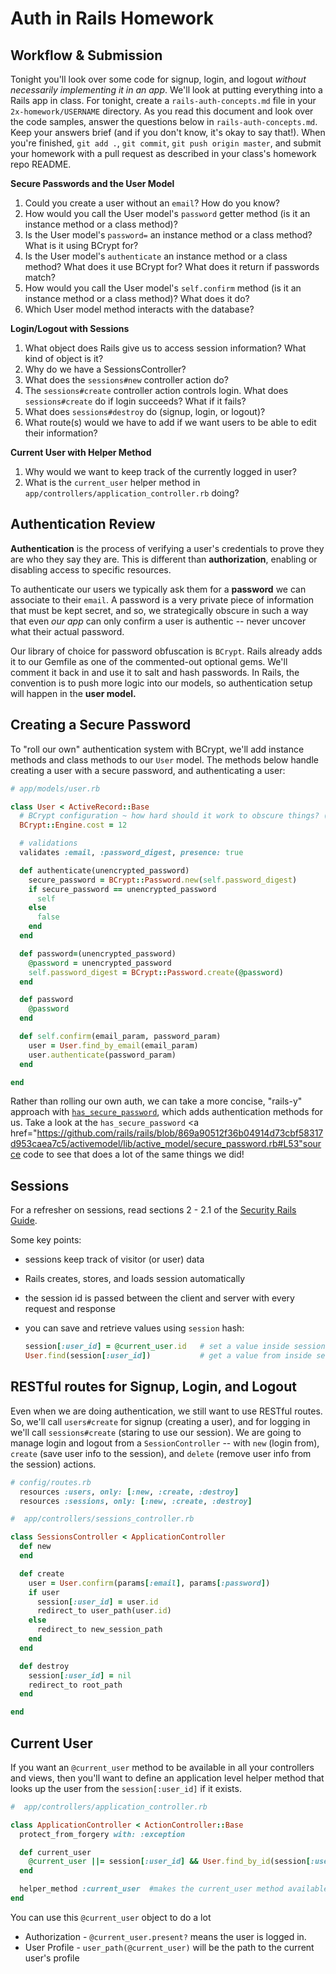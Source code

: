 # Auth in Rails Homework

## Workflow & Submission

Tonight you'll look over some code for signup, login, and logout *without necessarily implementing it in an app*.  We'll look at putting everything into a Rails app in class. For tonight, create a `rails-auth-concepts.md` file in your `2x-homework/USERNAME` directory.  As you read this document and look over the code samples, answer the questions below in `rails-auth-concepts.md`. Keep your answers brief (and if you don't know, it's okay to say that!).  When you're finished, `git add .`, `git commit`, `git push origin master`, and submit your homework with a pull request as described in your class's homework repo README.

**Secure Passwords and the User Model**

1. Could you create a user without an `email`? How do you know?
2. How would you call the User model's `password` getter method (is it an instance method or a class method)?
3. Is the User model's `password=` an instance method or a class method? What is it using BCrypt for?
4. Is the User model's `authenticate` an instance method or a class method? What does it use BCrypt for? What does it return if passwords match?
5. How would you call the User model's `self.confirm` method (is it an instance method or a class method)? What does it do?
6. Which User model method interacts with the database?

**Login/Logout with Sessions**

1. What object does Rails give us to access session information? What kind of object is it?
2. Why do we have a SessionsController?
3. What does the `sessions#new` controller action do?
4. The `sessions#create` controller action controls login. What does `sessions#create` do if login succeeds? What if it fails?
5. What does `sessions#destroy` do (signup, login, or logout)?  
6. What route(s) would we have to add if we want users to be able to edit their information?

**Current User with Helper Method**

1. Why would we want to keep track of the currently logged in user?
2. What is the `current_user` helper method in `app/controllers/application_controller.rb` doing?

## Authentication Review

**Authentication** is the process of verifying a user's credentials to prove they are who they say they are. This is different than **authorization**, enabling or disabling access to specific resources.

To authenticate our users we typically ask them for a **password** we can associate to their `email`. A password is a very private piece of information that must be kept secret, and so, we strategically obscure in such a way that even *our app* can only confirm a user is authentic -- never uncover what their actual password.

Our library of choice for password obfuscation is `BCrypt`. Rails already adds it to our Gemfile as one of the commented-out optional gems. We'll comment it back in and use it to salt and hash passwords. In Rails, the convention is to push more logic into our models, so authentication setup will happen in the **user model.**

## Creating a Secure Password

To "roll our own" authentication system with BCrypt, we'll add instance methods and class methods to our `User` model. The methods below handle creating a user with a secure password, and authenticating a user:

```ruby
# app/models/user.rb

class User < ActiveRecord::Base
  # BCrypt configuration ~ how hard should it work to obscure things? (12 hard)
  BCrypt::Engine.cost = 12

  # validations 
  validates :email, :password_digest, presence: true

  def authenticate(unencrypted_password)
    secure_password = BCrypt::Password.new(self.password_digest)
    if secure_password == unencrypted_password
      self
    else
      false
    end
  end

  def password=(unencrypted_password)
    @password = unencrypted_password
    self.password_digest = BCrypt::Password.create(@password)
  end

  def password
    @password
  end

  def self.confirm(email_param, password_param)
    user = User.find_by_email(email_param)
    user.authenticate(password_param)
  end

end
```

Rather than rolling our own auth, we can take a more concise, "rails-y" approach with <a href="http://api.rubyonrails.org/classes/ActiveModel/SecurePassword/ClassMethods.html" target="_blank">`has_secure_password`</a>, which adds authentication methods for us.  Take a look at the `has_secure_password` <a href="https://github.com/rails/rails/blob/869a90512f36b04914d73cbf58317d953caea7c5/activemodel/lib/active_model/secure_password.rb#L53"source code</a> to see that does a lot of the same things we did!

## Sessions

For a refresher on sessions, read sections 2 - 2.1 of the <a href="http://guides.rubyonrails.org/security.html#what-are-sessions-questionmark" target="_blank">Security Rails Guide</a>.

Some key points:

* sessions keep track of visitor (or user) data

* Rails creates, stores, and loads session automatically

* the session id is passed between the client and server with every request and response

* you can save and retrieve values using `session` hash:

    ```ruby
    session[:user_id] = @current_user.id   # set a value inside session hash
    User.find(session[:user_id])           # get a value from inside session hash (and look up in db)
    ```

## RESTful routes for Signup, Login, and Logout

Even when we are doing authentication, we still want to use RESTful routes. So, we'll call `users#create` for signup (creating a user), and for logging in we'll call `sessions#create` (staring to use our session). We are going to manage login and logout from a `SessionController` -- with `new` (login from), `create` (save user info to the session), and `delete` (remove user info from the session) actions.


```ruby
# config/routes.rb
  resources :users, only: [:new, :create, :destroy]   
  resources :sessions, only: [:new, :create, :destroy]
```

```ruby
#  app/controllers/sessions_controller.rb

class SessionsController < ApplicationController
  def new
  end

  def create
    user = User.confirm(params[:email], params[:password])
    if user
      session[:user_id] = user.id
      redirect_to user_path(user.id)
    else
      redirect_to new_session_path
    end
  end

  def destroy
    session[:user_id] = nil
    redirect_to root_path
  end

end

```

## Current User

If you want an `@current_user` method to be available in all your controllers and views, then you'll want to define an application level helper method that looks up the user from the `session[:user_id]` if it exists.

```ruby
#  app/controllers/application_controller.rb

class ApplicationController < ActionController::Base
  protect_from_forgery with: :exception

  def current_user
    @current_user ||= session[:user_id] && User.find_by_id(session[:user_id])
  end

  helper_method :current_user  #makes the current_user method available to views
end

```
You can use this `@current_user` object to do a lot

* Authorization - `@current_user.present?` means the user is logged in.
* User Profile - `user_path(@current_user)` will be the path to the current user's profile
